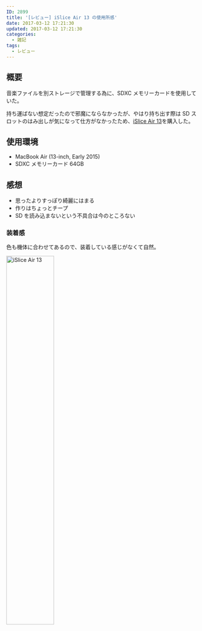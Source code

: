 ```yaml
---
ID: 2899
title: '[レビュー] iSlice Air 13 の使用所感'
date: 2017-03-12 17:21:30
updated: 2017-03-12 17:21:30
categories:
  - 雑記
tags:
  - レビュー
---
```


<!--more-->

## 概要

音楽ファイルを別ストレージで管理する為に、SDXC メモリーカードを使用していた。

持ち運ばない想定だったので邪魔にならなかったが、やはり持ち出す際は SD スロットのはみ出しが気になって仕方がなかったため、[iSlice Air 13](https://www.amazon.co.jp/exec/obidos/ASIN/B00TTFOFEO/chafuso-22/ref=nosim/)を購入した。

## 使用環境

- MacBook Air (13-inch, Early 2015)
- SDXC メモリーカード 64GB

## 感想

- 思ったよりすっぽり綺麗にはまる
- 作りはちょっとチープ
- SD を読み込まないという不具合は今のところない

### 装着感

色も機体に合わせてあるので、装着している感じがなくて自然。

<img alt="iSlice Air 13" src="https://i.imgur.com/C7Vm3Nh.jpg" width="50%">
